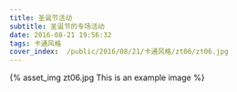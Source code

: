 ```yaml
---
title: 圣诞节活动
subtitle: 圣诞节的专场活动
date: 2016-08-21 19:56:32
tags: 卡通风格
cover_index:  /public/2016/08/21/卡通风格/zt06/zt06.jpg
---
```



{% asset_img zt06.jpg This is an example image %}
